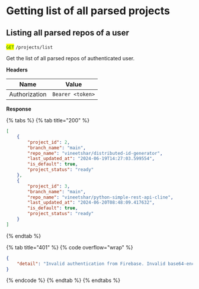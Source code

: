 # Getting list of all parsed projects

## Listing all parsed repos of a user

<mark style="color:green;">`GET`</mark> `/projects/list`

Get the list of all parsed repos of authenticated user.

**Headers**

| Name          | Value            |
| ------------- | ---------------- |
| Authorization | `Bearer <token>` |

**Response**

{% tabs %}
{% tab title="200" %}
```json
[
    {
        "project_id": 2,
        "branch_name": "main",
        "repo_name": "vineetshar/distributed-id-generator",
        "last_updated_at": "2024-06-19T14:27:03.599554",
        "is_default": true,
        "project_status": "ready"
    },
    {
        "project_id": 3,
        "branch_name": "main",
        "repo_name": "vineetshar/python-simple-rest-api-cline",
        "last_updated_at": "2024-06-20T08:48:09.417632",
        "is_default": true,
        "project_status": "ready"
    }
]
```
{% endtab %}

{% tab title="401" %}
{% code overflow="wrap" %}
```json
{
    "detail": "Invalid authentication from Firebase. Invalid base64-encoded string: number of data characters (101) cannot be 1 more than a multiple of 4"
}
```
{% endcode %}
{% endtab %}
{% endtabs %}
